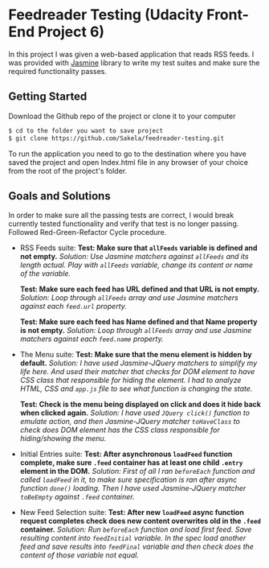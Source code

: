 # Feedreader Testing (Udacity Front-End Project 6)

In this project I was given a web-based application that reads RSS feeds. I was provided with [Jasmine](http://jasmine.github.io/) library to write my test suites and make sure the required functionality passes.

## Getting Started

Download the Github repo of the project or clone it to your computer
```sh
$ cd to the folder you want to save project
$ git clone https://github.com/Sakela/feedreader-testing.git
```
To run the application you need to go to the destination where you have saved the project and open Index.html file in any browser of your choice from the root of the project's folder.

## Goals and Solutions

In order to make sure all the passing tests are correct, I would break currently tested functionality and verify that test is no longer passing. Followed Red-Green-Refactor Cycle procedure.

* RSS Feeds suite:
	**Test: Make sure that ```allFeeds``` variable is defined and not empty.**
	*Solution: Use Jasmine matchers against ```allFeeds``` and its length actual. Play with ```allFeeds``` variable, change its content or name of the variable.*

	**Test: Make sure each feed has URL defined and that URL is not empty.**
	*Solution: Loop through ```allFeeds``` array and use Jasmine matchers against each ```feed.url``` property.* 

	**Test: Make sure each feed has Name defined and that Name property is not empty.**
	*Solution: Loop through ```allFeeds``` array and use Jasmine matchers against each ```feed.name``` property.* 

* The Menu suite:
	**Test: Make sure that the menu element is hidden by default.**
	*Solution: I have used Jasmine-JQuery matchers to simplify my life here. And used their matcher that checks for DOM element to have CSS class that responsible for hiding the element. I had to analyze HTML, CSS and ```app.js``` file to see what function is changing the state.*

	**Test: Check is the menu being displayed on click and does it hide back when clicked again.**
	*Solution: I have used ```JQuery click()``` function to emulate action, and then Jasmine-JQuery matcher ```toHaveClass``` to check does DOM element has the CSS class responsible for hiding/showing the menu.*

* Initial Entries suite:
	**Test: After asynchronous ```loadFeed``` function complete, make sure ```.feed``` container has at least one child ```.entry``` element in the DOM.**
	*Solution: First of all I ran ```beforeEach``` function and called ```loadFeed``` in it, to make sure specification is ran after async function ```done()``` loading. Then I have used Jasmine-JQuery matcher ```toBeEmpty``` against ```.feed``` container.*

* New Feed Selection suite:
	**Test: After new ```loadFeed``` async function request completes check does new content overwrites old in the ```.feed``` container.**
	*Solution: Run ```beforeEach``` function and load first feed. Save resulting content into ```feedInitial``` variable. In the spec load another feed and save results into ```feedFinal``` variable and then check does the content of those variable not equal.*  
